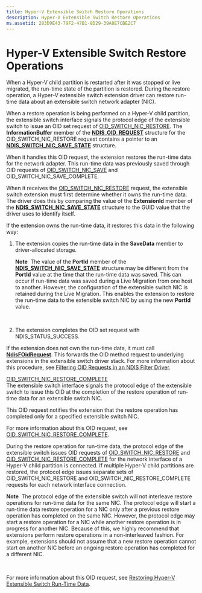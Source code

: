 ```yaml
---
title: Hyper-V Extensible Switch Restore Operations
description: Hyper-V Extensible Switch Restore Operations
ms.assetid: 283D9E43-79F2-47B1-8D29-39A8E7CBE2C7
---
```


# Hyper-V Extensible Switch Restore Operations


When a Hyper-V child partition is restarted after it was stopped or live migrated, the run-time state of the partition is restored. During the restore operation, a Hyper-V extensible switch extension driver can restore run-time data about an extensible switch network adapter (NIC).

When a restore operation is being performed on a Hyper-V child partition, the extensible switch interface signals the protocol edge of the extensible switch to issue an OID set request of [OID\_SWITCH\_NIC\_RESTORE](https://msdn.microsoft.com/library/windows/hardware/hh598268). The **InformationBuffer** member of the [**NDIS\_OID\_REQUEST**](https://msdn.microsoft.com/library/windows/hardware/ff566710) structure for the OID\_SWITCH\_NIC\_RESTORE request contains a pointer to an [**NDIS\_SWITCH\_NIC\_SAVE\_STATE**](https://msdn.microsoft.com/library/windows/hardware/hh598216) structure.

When it handles this OID request, the extension restores the run-time data for the network adapter. This run-time data was previously saved through OID requests of [OID\_SWITCH\_NIC\_SAVE](https://msdn.microsoft.com/library/windows/hardware/hh598268) and OID\_SWITCH\_NIC\_SAVE\_COMPLETE.

When it receives the [OID\_SWITCH\_NIC\_RESTORE](https://msdn.microsoft.com/library/windows/hardware/hh598267) request, the extensible switch extension must first determine whether it owns the run-time data. The driver does this by comparing the value of the **ExtensionId** member of the [**NDIS\_SWITCH\_NIC\_SAVE\_STATE**](https://msdn.microsoft.com/library/windows/hardware/hh598216) structure to the GUID value that the driver uses to identify itself.

If the extension owns the run-time data, it restores this data in the following way:

1.  The extension copies the run-time data in the **SaveData** member to driver-allocated storage.

    **Note**  The value of the **PortId** member of the [**NDIS\_SWITCH\_NIC\_SAVE\_STATE**](https://msdn.microsoft.com/library/windows/hardware/hh598216) structure may be different from the **PortId** value at the time that the run-time data was saved. This can occur if run-time data was saved during a Live Migration from one host to another. However, the configuration of the extensible switch NIC is retained during the Live Migration. This enables the extension to restore the run-time data to the extensible switch NIC by using the new **PortId** value.

     

2.  The extension completes the OID set request with NDIS\_STATUS\_SUCCESS.

If the extension does not own the run-time data, it must call [**NdisFOidRequest**](https://msdn.microsoft.com/library/windows/hardware/ff561830). This forwards the OID method request to underlying extensions in the extensible switch driver stack. For more information about this procedure, see [Filtering OID Requests in an NDIS Filter Driver](filtering-oid-requests-in-an-ndis-filter-driver.md).

<a href="" id="oid-switch-nic-restore-complete"></a>[OID\_SWITCH\_NIC\_RESTORE\_COMPLETE](https://msdn.microsoft.com/library/windows/hardware/hh846215)  
The extensible switch interface signals the protocol edge of the extensible switch to issue this OID at the completion of the restore operation of run-time data for an extensible switch NIC.

This OID request notifies the extension that the restore operation has completed only for a specified extensible switch NIC.

For more information about this OID request, see [OID\_SWITCH\_NIC\_RESTORE\_COMPLETE](https://msdn.microsoft.com/library/windows/hardware/hh846215).

During the restore operation for run-time data, the protocol edge of the extensible switch issues OID requests of [OID\_SWITCH\_NIC\_RESTORE](https://msdn.microsoft.com/library/windows/hardware/hh598267) and [OID\_SWITCH\_NIC\_RESTORE\_COMPLETE](https://msdn.microsoft.com/library/windows/hardware/hh846215) for the network interface of a Hyper-V child partition is connected. If multiple Hyper-V child partitions are restored, the protocol edge issues separate sets of OID\_SWITCH\_NIC\_RESTORE and OID\_SWITCH\_NIC\_RESTORE\_COMPLETE requests for each network interface connection.

**Note**  The protocol edge of the extensible switch will not interleave restore operations for run-time data for the same NIC. The protocol edge will start a run-time data restore operation for a NIC only after a previous restore operation has completed on the same NIC. However, the protocol edge may start a restore operation for a NIC while another restore operation is in progress for another NIC. Because of this, we highly recommend that extensions perform restore operations in a non-interleaved fashion. For example, extensions should not assume that a new restore operation cannot start on another NIC before an ongoing restore operation has completed for a different NIC.

 

For more information about this OID request, see [Restoring Hyper-V Extensible Switch Run-Time Data](restoring-hyper-v-extensible-switch-run-time-data.md).

 

 





